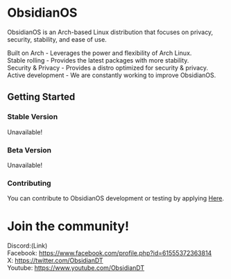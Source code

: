 # ObsidianOS
ObsidianOS is an Arch-based Linux distribution that focuses on privacy, security, stability, and ease of use. <br>

Built on Arch - Leverages the power and flexibility of Arch Linux. <br>
Stable rolling - Provides the latest packages with more stability. <br>
Security & Privacy - Provides a distro optimized for security & privacy. <br>
Active development - We are constantly working to improve ObsidianOS. <br>

## Getting Started
### Stable Version
Unavailable!

### Beta Version
Unavailable!

### Contributing
You can contribute to ObsidianOS development or testing by applying <a href="https://forms.gle/7x8AasYzPBUu8FtX8">Here</a>.

# Join the community! 
Discord:(Link) <br>
Facebook: https://www.facebook.com/profile.php?id=61555372363814 <br>
X: https://twitter.com/ObsidianDT <br>
Youtube: https://www.youtube.com/ObsidianDT <br>
